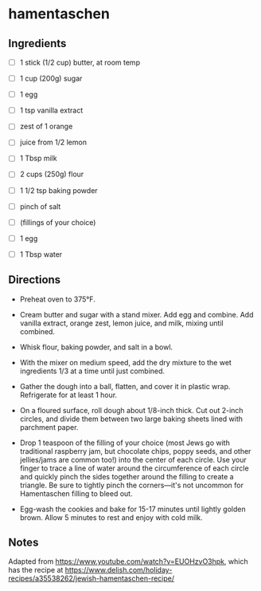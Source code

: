 # hamentaschen

## Ingredients

* [ ] 1 stick (1/2 cup) butter, at room temp
* [ ] 1 cup (200g) sugar
* [ ] 1 egg
* [ ] 1 tsp vanilla extract
* [ ] zest of 1 orange
* [ ] juice from 1/2 lemon
* [ ] 1 Tbsp milk
* [ ] 2 cups (250g) flour
* [ ] 1 1/2 tsp baking powder
* [ ] pinch of salt
* [ ] (fillings of your choice)
* [ ] 1 egg
* [ ] 1 Tbsp water


## Directions

* Preheat oven to 375°F.

* Cream butter and sugar with a stand mixer. Add egg and combine. Add vanilla extract, orange zest, lemon juice, and milk, mixing until combined.

* Whisk flour, baking powder, and salt in a bowl.

* With the mixer on medium speed, add the dry mixture to the wet ingredients 1/3 at a time until just combined.

* Gather the dough into a ball, flatten, and cover it in plastic wrap. Refrigerate for at least 1 hour.

* On a floured surface, roll dough about 1/8-inch thick. Cut out 2-inch circles, and divide them between two large baking sheets lined with parchment paper.

* Drop 1 teaspoon of the filling of your choice (most Jews go with traditional raspberry jam, but chocolate chips, poppy seeds, and other jellies/jams are common too!) into the center of each circle. Use your finger to trace a line of water around the circumference of each circle and quickly pinch the sides together around the filling to create a triangle. Be sure to tightly pinch the corners—it's not uncommon for Hamentaschen filling to bleed out.

* Egg-wash the cookies and bake for 15-17 minutes until lightly golden brown. Allow 5 minutes to rest and enjoy with cold milk.


## Notes

Adapted from https://www.youtube.com/watch?v=EUOHzvO3hpk, which has the recipe at https://www.delish.com/holiday-recipes/a35538262/jewish-hamentaschen-recipe/
